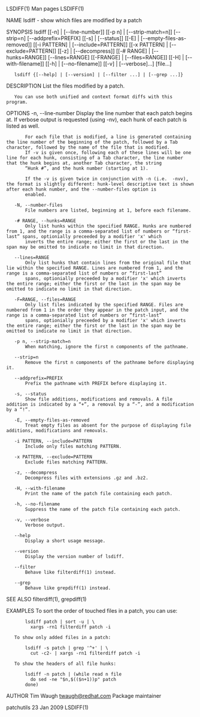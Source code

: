 LSDIFF(1)                                                                                       Man pages                                                                                       LSDIFF(1)

NAME
       lsdiff - show which files are modified by a patch

SYNOPSIS
       lsdiff [[-n] | [--line-number]] [[-p n] | [--strip-match=n]] [--strip=n] [--addprefix=PREFIX] [[-s] | [--status]] [[-E] | [--empty-files-as-removed]] [[-i PATTERN] | [--include=PATTERN]]
              [[-x PATTERN] | [--exclude=PATTERN]] [[-z] | [--decompress]] [[-# RANGE] | [--hunks=RANGE]] [--lines=RANGE] [[-FRANGE] | [--files=RANGE]] [[-H] | [--with-filename]] [[-h] |
              [--no-filename]] [[-v] | [--verbose]...] [file...]

       lsdiff {[--help] | [--version] | [--filter ...] | [--grep ...]}

DESCRIPTION
       List the files modified by a patch.

       You can use both unified and context format diffs with this program.

OPTIONS
       -n, --line-number
           Display the line number that each patch begins at. If verbose output is requested (using -nv), each hunk of each patch is listed as well.

           For each file that is modified, a line is generated containing the line number of the beginning of the patch, followed by a Tab character, followed by the name of the file that is modified.
           If -v is given once, following each of these lines will be one line for each hunk, consisting of a Tab character, the line number that the hunk begins at, another Tab character, the string
           “Hunk #”, and the hunk number (starting at 1).

           If the -v is given twice in conjunction with -n (i.e.  -nvv), the format is slightly different: hunk-level descriptive text is shown after each hunk number, and the --number-files option is
           enabled.

       -N, --number-files
           File numbers are listed, beginning at 1, before each filename.

       -# RANGE, --hunks=RANGE
           Only list hunks within the specified RANGE. Hunks are numbered from 1, and the range is a comma-separated list of numbers or “first-last” spans, optionially preceeded by a modifier 'x' which
           inverts the entire range; either the first or the last in the span may be omitted to indicate no limit in that direction.

       --lines=RANGE
           Only list hunks that contain lines from the original file that lie within the specified RANGE. Lines are numbered from 1, and the range is a comma-separated list of numbers or “first-last”
           spans, optionially preceeded by a modifier 'x' which inverts the entire range; either the first or the last in the span may be omitted to indicate no limit in that direction.

       -F=RANGE, --files=RANGE
           Only list files indicated by the specified RANGE. Files are numbered from 1 in the order they appear in the patch input, and the range is a comma-separated list of numbers or “first-last”
           spans, optionially preceeded by a modifier 'x' which inverts the entire range; either the first or the last in the span may be omitted to indicate no limit in that direction.

       -p n, --strip-match=n
           When matching, ignore the first n components of the pathname.

       --strip=n
           Remove the first n components of the pathname before displaying it.

       --addprefix=PREFIX
           Prefix the pathname with PREFIX before displaying it.

       -s, --status
           Show file additions, modifications and removals. A file addition is indicated by a “+”, a removal by a “-”, and a modification by a “!”.

       -E, --empty-files-as-removed
           Treat empty files as absent for the purpose of displaying file additions, modifications and removals.

       -i PATTERN, --include=PATTERN
           Include only files matching PATTERN.

       -x PATTERN, --exclude=PATTERN
           Exclude files matching PATTERN.

       -z, --decompress
           Decompress files with extensions .gz and .bz2.

       -H, --with-filename
           Print the name of the patch file containing each patch.

       -h, --no-filename
           Suppress the name of the patch file containing each patch.

       -v, --verbose
           Verbose output.

       --help
           Display a short usage message.

       --version
           Display the version number of lsdiff.

       --filter
           Behave like filterdiff(1) instead.

       --grep
           Behave like grepdiff(1) instead.

SEE ALSO
       filterdiff(1), grepdiff(1)

EXAMPLES
       To sort the order of touched files in a patch, you can use:

           lsdiff patch | sort -u | \
             xargs -rn1 filterdiff patch -i

       To show only added files in a patch:

           lsdiff -s patch | grep '^+' | \
             cut -c2- | xargs -rn1 filterdiff patch -i

       To show the headers of all file hunks:

           lsdiff -n patch | (while read n file
             do sed -ne "$n,$(($n+1))p" patch
           done)

AUTHOR
       Tim Waugh <twaugh@redhat.com>
           Package maintainer

patchutils                                                                                     23 Jan 2009                                                                                      LSDIFF(1)
